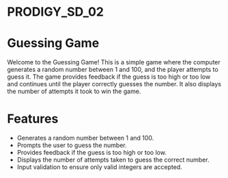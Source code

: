 # PRODIGY_SD_02
# Guessing Game
Welcome to the Guessing Game! This is a simple game where the computer generates a random number between 1 and 100, and the player attempts to guess it. The game provides feedback if the guess is too high or too low and continues until the player correctly guesses the number. It also displays the number of attempts it took to win the game.

# Features
- Generates a random number between 1 and 100.
- Prompts the user to guess the number.
- Provides feedback if the guess is too high or too low.
- Displays the number of attempts taken to guess the correct number.
- Input validation to ensure only valid integers are accepted.
